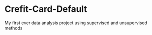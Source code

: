 # Crefit-Card-Default
My first ever data analysis project using supervised and unsupervised methods
